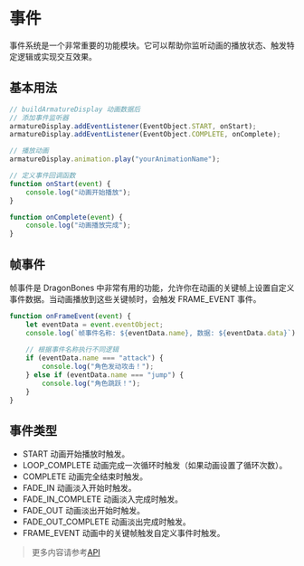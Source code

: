 # 事件
事件系统是一个非常重要的功能模块。它可以帮助你监听动画的播放状态、触发特定逻辑或实现交互效果。
## 基本用法
```ts
// buildArmatureDisplay 动画数据后
// 添加事件监听器
armatureDisplay.addEventListener(EventObject.START, onStart);
armatureDisplay.addEventListener(EventObject.COMPLETE, onComplete);

// 播放动画
armatureDisplay.animation.play("yourAnimationName");

// 定义事件回调函数
function onStart(event) {
    console.log("动画开始播放");
}

function onComplete(event) {
    console.log("动画播放完成");
}
```

## 帧事件
帧事件是 DragonBones 中非常有用的功能，允许你在动画的关键帧上设置自定义事件数据。当动画播放到这些关键帧时，会触发 FRAME_EVENT 事件。
```ts
function onFrameEvent(event) {
    let eventData = event.eventObject;
    console.log(`帧事件名称: ${eventData.name}, 数据: ${eventData.data}`);
    
    // 根据事件名称执行不同逻辑
    if (eventData.name === "attack") {
        console.log("角色发动攻击！");
    } else if (eventData.name === "jump") {
        console.log("角色跳跃！");
    }
}
```
## 事件类型
- START 动画开始播放时触发。
- LOOP_COMPLETE 动画完成一次循环时触发（如果动画设置了循环次数）。
- COMPLETE 动画完全结束时触发。
- FADE_IN 动画淡入开始时触发。
- FADE_IN_COMPLETE 动画淡入完成时触发。
- FADE_OUT 动画淡出开始时触发。
- FADE_OUT_COMPLETE 动画淡出完成时触发。
- FRAME_EVENT 动画中的关键帧触发自定义事件时触发。

> 更多内容请参考[API](../api/8.x/classes/EventObject.md)
